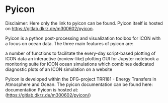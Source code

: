 # Pyicon

Disclaimer: Here only the link to pyicon can be found. Pyicon itself is hosted on https://gitlab.dkrz.de/m300602/pyicon.

Pyicon is a python post-processing and visualization toolbox for ICON with a focus on ocean data. The three main features of pyicon are:

a number of functions to facilitate the every-day script-based plotting of ICON data
an interactive (ncview-like) plotting GUI for Jupyter notebook
a monitoring suite for ICON ocean simulations which combines dedicated diagnostic plots of an ICON simulation on a website

Pyicon is developed within the DFG-project TRR181 - Energy Transfers in Atmosphere and Ocean.
The pyicon documentation can be found here: documentation
Pyicon is hosted at: (https://gitlab.dkrz.de/m300602/pyicon/)
